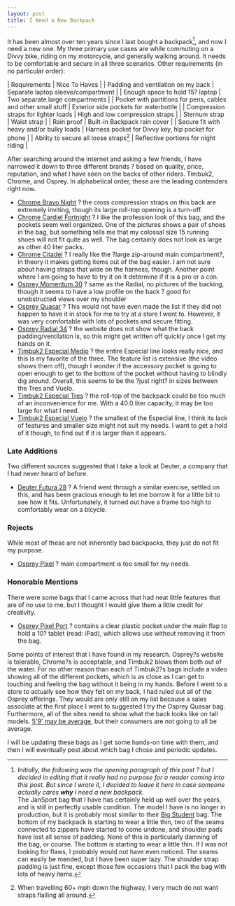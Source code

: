 ```yaml
---
layout: post
title: I Need a New Backpack
---
```


It has been almost over ten years since I last bought a backpack[^1], and now I need a new one.  My three primary use cases are while commuting on a Divvy bike, riding on my motorcycle, and generally walking around.  It needs to be comfortable and secure in all three scenarios. Other requirements (in no particular order):

| Requirements | Nice To Haves |
| Padding and ventilation on my back | Separate laptop sleeve/compartment |
| Enough space to hold 15? laptop | Two separate large compartments |
| Pocket with partitions for pens, cables and other small stuff | Exterior side pockets for waterbottle |
| Compression straps for lighter loads | High and low compression straps |
| Sternum strap | Waist strap |
| Rain proof | Built-in Backpack rain cover |
| Secure fit with heavy and/or bulky loads | Harness pocket for Divvy key, hip pocket for phone |
| Ability to secure all loose straps[^2] | Reflective portions for night riding |

After searching around the internet and asking a few friends, I have narrowed it down to three different brands ? based on quality, price, reputation, and what I have seen on the backs of other riders. Timbuk2, Chrome, and Osprey.  In alphabetical order, these are the leading contenders right now.

- [Chrome Bravo Night](http://www.chromeindustries.com/us/en/bags/backpacks/bravo-night) ? the cross compression straps on this back are extremely inviting, though its large roll-top opening is a turn-off.
- [Chrome Cardiel Fortnight](http://www.chromeindustries.com/us/en/bags/backpacks/cardiel-fortnight) ? I like the profession look of this bag, and the pockets seem well organized.  One of the pictures shows a pair of shoes in the bag, but something tells me that my colossal size 15 running shoes will not fit quite as well.  The bag certainly does not look as large as other 40 liter packs.
- [Chrome Citadel](http://www.chromeindustries.com/us/en/bags/backpacks/citadel) ? I really like the ?large zip-around main compartment?, in theory it makes getting items out of the bag easier.  I am not sure about having straps that wide on the harness, though.  Another point where I am going to have to try it on it determine if it is a pro or a con.
- [Osprey Momentum 30](http://www.ospreypacks.com/en/product/commute_1/momentum_30) ? same as the Radial, no pictures of the backing, though it seems to have a low profile on the back ? good for unobstructed views over my shoulder
- [Osprey Quasar](http://www.ospreypacks.com/en/product/city__trail/quasar) ? This would not have even made the list if they did not happen to have it in stock for me to try at a store I went to.  However, it was very comfortable with lots of pockets and secure fitting.
- [Osprey Radial 34](http://www.ospreypacks.com/en/product/commute_1/radial_34) ? the website does not show what the back padding/ventilation is, so this might get written off quickly once I get my hands on it.
- [Timbuk2 Especial Medio](http://www.timbuk2.com/especial-medio-cycling-backpack/435-3-2001.html) ? the entire Especial line looks really nice, and this is my favorite of the three. The feature list is extensive (the video shows them off), though I wonder if the accessory pocket is going to open enough to get to the bottom of the pocket without having to blindly dig around.  Overall, this seems to be the ?just right? in sizes between the Tres and Vuelo.
- [Timbuk2 Especial Tres](http://www.timbuk2.com/tb2/products/especial-tres-waterproof-cycling-laptop-backpack) ? the roll-top of the backpack could be too much of an inconvenience for me.  With a 40.0 liter capacity, it may be too large for what I need.
- [Timbuk2 Especial Vuelo](http://www.timbuk2.com/especial-vuelo-cycling-laptop-backpack/458-3-2182.html) ? the smallest of the Especial line, I think its lack of features and smaller size might not suit my needs.  I want to get a hold of it though, to find out if it is larger than it appears.

### Late Additions

Two different sources suggested that I take a look at Deuter, a company that I had never heard of before.

- [Deuter Futura 28](http://www.deuter.com/us/us/hiking/futura-28-34214-119.html) ? A friend went through a similar exercise, settled on this, and has been gracious enough to let me borrow it for a little bit to see how it fits. Unfortunately, it turned out have a frame too high to comfortably wear on a bicycle.

### Rejects

While most of these are not inherently bad backpacks, they just do not fit my purpose.

- [Osprey Pixel](http://www.ospreypacks.com/en/product/tech/pixel) ? main compartment is too small for my needs.

### Honorable Mentions

There were some bags that I came across that had neat little features that are of no use to me, but I thought I would give them a little credit for creativity.

- [Osprey Pixel Port](http://www.ospreypacks.com/en/product/tech/pixel_port) ? contains a clear plastic pocket under the main flap to hold a 10? tablet (read: iPad), which allows use without removing it from the bag.

Some points of interest that I have found in my research.  Osprey?s website is tolerable, Chrome?s is acceptable, and Timbuk2 blows them both out of the water.  For no other reason than each of Timbuk2?s bags include a video showing all of the different pockets, which is as close as I can get to touching and feeling the bag without it being in my hands.  Before I went to a store to actually see how they felt on my back, I had ruled out all of the Osprey offerings.  They would are only still on my list because a sales associate at the first place I went to suggested I try the Osprey Quasar bag. Furthermore, all of the sites need to show what the back looks like on tall models.  [5'9' may be average](http://www.cdc.gov/nchs/data/nhsr/nhsr010.pdf), but their consumers are not going to all be average.

I will be updating these bags as I get some hands-on time with them, and then I will eventually post about which bag I chose and periodic updates.

[^1]: _Initially, the following was the opening paragraph of this post ? but I decided in editing that it really had no purpose for a reader coming into this post. But since I wrote it, I decided to leave it here in case someone actually cares **why** I need a new backpack._  
The JanSport bag that I have has certainly held up well over the years, and is still in perfectly usable condition.  The model I have is no longer in production, but it is probably most similar to their [Big Student](http://www.jansport.com/shop/en/jansport-us/big-student-tdn7) bag.  The bottom of my backpack is starting to wear a little thin, two of the seams connected to zippers have started to come undone, and shoulder pads have lost all sense of padding.  None of this is particularly damning of the bag, or course.  The bottom is starting to wear a little thin.  If I was not looking for flaws, I probably would not have even noticed.  The seams can easily be mended, but I have been super lazy.  The shoulder strap padding is just fine, except those few occasions that I pack the bag with lots of heavy items.

[^2]: When travelling 60+ mph down the highway, I very much do not want straps flailing all around.